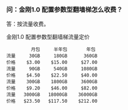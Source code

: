 ### 问：金刚1.0 配置参数型翻墙梯怎么收费？

答：按流量收费。

   金刚1.0 配置参数型翻墙梯流量定价



             月包     半年包       年包
    流量     30GB     180GB      360GB
    价格    $3.00    $15.00     $27.00
    流量     90GB     540GB     1080GB
    价格    $4.50    $22.50     $40.00
    流量    300GB    1800GB     3600GB
    价格    $9.20    $46.00     $82.00
    流量   3000GB   18000GB    36000GB
    价格   $23.50   $117.50    $212.00
